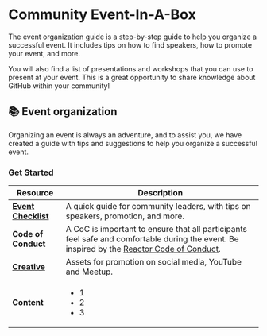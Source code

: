 # Community Event-In-A-Box

The event organization guide is a step-by-step guide to help you organize a successful event. It includes tips on how to find speakers, how to promote your event, and more.

You will also find a list of presentations and workshops that you can use to present at your event. This is a great opportunity to share knowledge about GitHub within your community!

## 📚 Event organization
Organizing an event is always an adventure, and to assist you, we have created a guide with tips and suggestions to help you organize a successful event.

### Get Started

| Resource      | Description |
| ----------- | ----------- |
| **[Event Checklist](checklist.md)**      | A quick guide for community leaders, with tips on speakers, promotion, and more. |
| **Code of Conduct**   | A CoC is important to ensure that all participants feel safe and comfortable during the event. Be inspired by the [Reactor Code of Conduct](https://developer.microsoft.com/reactor/CodeOfConduct/).       |
| **[Creative](Creative)**   | Assets for promotion on social media, YouTube and Meetup.      |
| **Content**   | <ul> <li>1</li><li>2</li><li>3</li>    |
